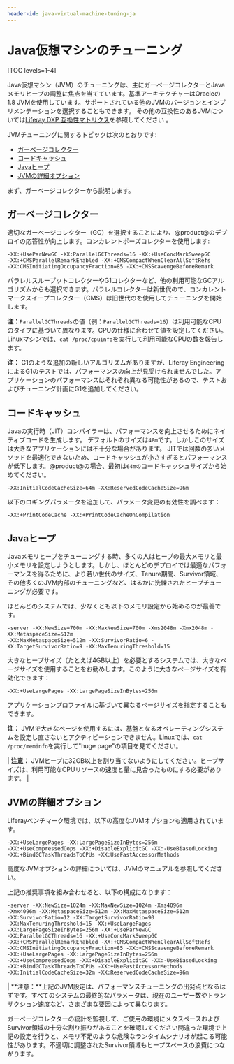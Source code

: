 ```yaml
---
header-id: java-virtual-machine-tuning-ja
---
```


# Java仮想マシンのチューニング

[TOC levels=1-4]

Java仮想マシン（JVM）のチューニングは、主にガーベージコレクターとJavaメモリヒープの調整に焦点を当てています。基準アーキテクチャーはOracleの1.8 JVMを使用しています。サポートされている他のJVMのバージョンとインプリメンテーションを選択することもできます。
その他の互換性のあるJVMについては[Liferay DXP 互換性マトリクス](https://web.liferay.com/group/customer/dxp/support/compatibility-matrix)を参照してください 。

JVMチューニングに関するトピックは次のとおりです:

- [ガーベージコレクター](#garbage-collector)
- [コードキャッシュ](#code-cache)
- [Javaヒープ](#java-heap)
- [JVMの詳細オプション](#jvm-advanced-options)

まず、ガーベージコレクターから説明します。

## ガーベージコレクター

適切なガーベージコレクター（GC）を選択することにより、@product@のデプロイの応答性が向上します。コンカレントポーズコレクターを使用します:

    -XX:+UseParNewGC -XX:ParallelGCThreads=16 -XX:+UseConcMarkSweepGC
    -XX:+CMSParallelRemarkEnabled -XX:+CMSCompactWhenClearAllSoftRefs
    -XX:CMSInitiatingOccupancyFraction=85 -XX:+CMSScavengeBeforeRemark

パラレルスループットコレクターやG1コレクターなど、他の利用可能なGCアルゴリズムからも選択できます。パラレルコレクターは新世代ので、コンカレントマークスイープコレクター（CMS）は旧世代のを使用してチューニングを開始します。

**注：**`ParallelGCThreads`の値（例：`ParallelGCThreads=16`）は利用可能なCPUのタイプに基づいて異なります。CPUの仕様に合わせて値を設定してください。Linuxマシンでは、`cat /proc/cpuinfo`を実行して利用可能なCPUの数を報告します。



**注：** G1のような追加の新しいアルゴリズムがありますが、Liferay EngineeringによるG1のテストでは、パフォーマンスの向上が見受けられませんでした。アプリケーションのパフォーマンスはそれぞれ異なる可能性があるので、テストおよびチューニング計画にG1を追加してください。

## コードキャッシュ

Javaの実行時（JIT）コンパイラーは、パフォーマンスを向上させるためにネイティブコードを生成します。
デフォルトのサイズは`48m`です。しかしこのサイズは大きなアプリケーションには不十分な場合があります。
JITでは回数の多いメソッドを最適化できないため、コードキャッシュが小さすぎるとパフォーマンスが低下します。@product@の場合、最初は`64mの`コードキャッシュサイズから始めてください。

    -XX:InitialCodeCacheSize=64m -XX:ReservedCodeCacheSize=96m

以下のロギングパラメータを追加して、パラメータ変更の有効性を調べます：

    -XX:+PrintCodeCache -XX:+PrintCodeCacheOnCompilation

## Javaヒープ

Javaメモリヒープをチューニングする時、多くの人はヒープの最大メモリと最小メモリを設定しようとします。しかし、ほとんどのデプロイでは最適なパフォーマンスを得るために、より若い世代のサイズ、Tenure期間、Survivor領域、その他多くのJVM内部のチューニングなど、はるかに洗練されたヒープチューニングが必要です。

ほとんどのシステムでは、少なくとも以下のメモリ設定から始めるのが最善です。

    -server -XX:NewSize=700m -XX:MaxNewSize=700m -Xms2048m -Xmx2048m -XX:MetaspaceSize=512m
    -XX:MaxMetaspaceSize=512m -XX:SurvivorRatio=6 -XX:TargetSurvivorRatio=9 -XX:MaxTenuringThreshold=15

大きなヒープサイズ（たとえば4GB以上）を必要とするシステムでは、大きなページサイズを使用することをお勧めします。このように大きなページサイズを有効化できます：

    -XX:+UseLargePages -XX:LargePageSizeInBytes=256m

アプリケーションプロファイルに基づいて異なるページサイズを指定することもできます。

**注：** JVMで大きなページを使用するには、基盤となるオペレーティングシステムを設定し直さないとアクティビーションできません。Linuxでは、`cat /proc/meminfo`を実行して"huge page"の項目を見てください。

| **注意：** JVMヒープに32GB以上を割り当てないようにしてください。ヒープサイズは、利用可能なCPUリソースの速度と量に見合ったものにする必要があります。
| 

## JVMの詳細オプション

Liferayベンチマーク環境では、以下の高度なJVMオプションも適用されています。

    -XX:+UseLargePages -XX:LargePageSizeInBytes=256m
    -XX:+UseCompressedOops -XX:+DisableExplicitGC -XX:-UseBiasedLocking
    -XX:+BindGCTaskThreadsToCPUs -XX:UseFastAccessorMethods

高度なJVMオプションの詳細については、JVMのマニュアルを参照してください。

上記の推奨事項を組み合わせると、以下の構成になります：

    -server -XX:NewSize=1024m -XX:MaxNewSize=1024m -Xms4096m
    -Xmx4096m -XX:MetaspaceSize=512m -XX:MaxMetaspaceSize=512m
    -XX:SurvivorRatio=12 -XX:TargetSurvivorRatio=90
    -XX:MaxTenuringThreshold=15 -XX:+UseLargePages
    -XX:LargePageSizeInBytes=256m -XX:+UseParNewGC
    -XX:ParallelGCThreads=16 -XX:+UseConcMarkSweepGC
    -XX:+CMSParallelRemarkEnabled -XX:+CMSCompactWhenClearAllSoftRefs
    -XX:CMSInitiatingOccupancyFraction=85 -XX:+CMSScavengeBeforeRemark
    -XX:+UseLargePages -XX:LargePageSizeInBytes=256m
    -XX:+UseCompressedOops -XX:+DisableExplicitGC -XX:-UseBiasedLocking
    -XX:+BindGCTaskThreadsToCPUs -XX:+UseFastAccessorMethods
    -XX:InitialCodeCacheSize=32m -XX:ReservedCodeCacheSize=96m

| **注意：**上記のJVM設定は、パフォーマンスチューニングの出発点となるはずです。すべてのシステムの最終的なパラメータは、現在のユーザー数やトランザクション速度など、さまざまな要因によって異なります。

ガーベージコレクターの統計を監視して、ご使用の環境にメタスペースおよびSurvivor領域の十分な割り振りがあることを確認してください間違った環境で上記の設定を行うと、メモリ不足のような危険なランタイムシナリオが起こる可能性があります。不適切に調整されたSurvivor領域もヒープスペースの浪費につながります。
